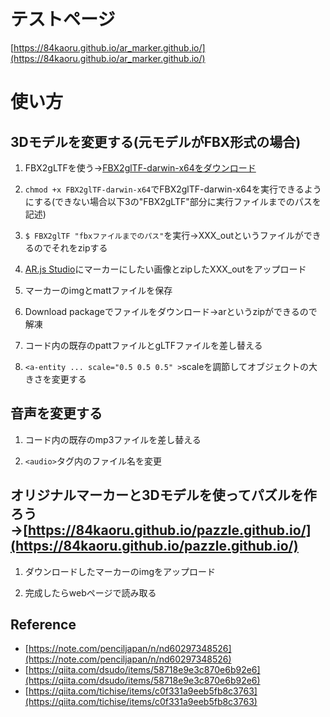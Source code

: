 # テストページ
[https://84kaoru.github.io/ar_marker.github.io/](https://84kaoru.github.io/ar_marker.github.io/)

# 使い方

## 3Dモデルを変更する(元モデルがFBX形式の場合)
1. FBX2gLTFを使う→[FBX2glTF-darwin-x64をダウンロード](https://github.com/facebookincubator/FBX2glTF/releases)

2. `chmod +x FBX2glTF-darwin-x64`でFBX2glTF-darwin-x64を実行できるようにする(できない場合以下3の"FBX2gLTF"部分に実行ファイルまでのパスを記述)

3. `$ FBX2glTF "fbxファイルまでのパス"`を実行→XXX_outというファイルができるのでそれをzipする

4. [AR.js Studio](https://ar-js-org.github.io/studio/pages/marker/index.html)にマーカーにしたい画像とzipしたXXX_outをアップロード

5. マーカーのimgとmattファイルを保存

6. Download packageでファイルをダウンロード→arというzipができるので解凍

7. コード内の既存のpattファイルとgLTFファイルを差し替える

8. `<a-entity ... scale="0.5 0.5 0.5" >`scaleを調節してオブジェクトの大きさを変更する

## 音声を変更する
1. コード内の既存のmp3ファイルを差し替える

2. `<audio>`タグ内のファイル名を変更


## オリジナルマーカーと3Dモデルを使ってパズルを作ろう→[https://84kaoru.github.io/pazzle.github.io/](https://84kaoru.github.io/pazzle.github.io/)
1. ダウンロードしたマーカーのimgをアップロード

2. 完成したらwebページで読み取る


## Reference
- [https://note.com/penciljapan/n/nd60297348526](https://note.com/penciljapan/n/nd60297348526)
- [https://qiita.com/dsudo/items/58718e9e3c870e6b92e6](https://qiita.com/dsudo/items/58718e9e3c870e6b92e6)
- [https://qiita.com/tichise/items/c0f331a9eeb5fb8c3763](https://qiita.com/tichise/items/c0f331a9eeb5fb8c3763)

